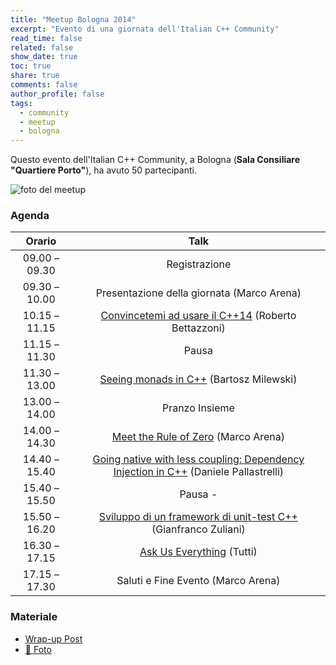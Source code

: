 ```yaml
---
title: "Meetup Bologna 2014"
excerpt: "Evento di una giornata dell'Italian C++ Community"
read_time: false
related: false
show_date: true
toc: true
share: true
comments: false
author_profile: false
tags:
  - community
  - meetup
  - bologna
---
```


Questo evento dell'Italian C++ Community, a Bologna (**Sala Consiliare "Quartiere Porto"**), ha avuto 50 partecipanti.

![foto del meetup](https://ilpropheta.github.io/pics/meetup-bo14.png)

### Agenda

| Orario |Talk|
| :-: | :-: |
|09.00 – 09.30|	Registrazione|
|09.30 – 10.00|	Presentazione della giornata (Marco Arena)|
|10.15 – 11.15|	[Convincetemi ad usare il C++14](/materiale/meetup-1114/#convincetemi-ad-usare-il-c14) (Roberto Bettazzoni)|
|11.15 – 11.30|	Pausa|
|11.30 – 13.00|	[Seeing monads in C++](/materiale/meetup-1114/#seeing-monads-in-c) (Bartosz Milewski)|
|13.00 – 14.00|	Pranzo Insieme|
|14.00 – 14.30|	[Meet the Rule of Zero](/materiale/meetup-1114/#meet-the-rule-of-zero) (Marco Arena)|
|14.40 – 15.40|	[Going native with less coupling: Dependency Injection in C++](/materiale/meetup-1114/#going-native-with-less-coupling-dependency-injection-in-c) (Daniele Pallastrelli)|
|15.40 – 15.50|	Pausa	-|
|15.50 – 16.20|	[Sviluppo di un framework di unit-test C++](/materiale/meetup-1114/#sviluppo-di-un-framework-di-unit-test-c) (Gianfranco Zuliani)|
|16.30 – 17.15|	[Ask Us Everything](/materiale/meetup-1114/#ask-us-everything) (Tutti)|
|17.15 – 17.30|	Saluti e Fine Evento (Marco Arena)|

### Materiale

- [Wrap-up Post](/materiale/post-meetup-1114)
- [📸 Foto](https://www.facebook.com/photo.php?fbid=10152888855086057&set=oa.539742672827392&type=3&theater)